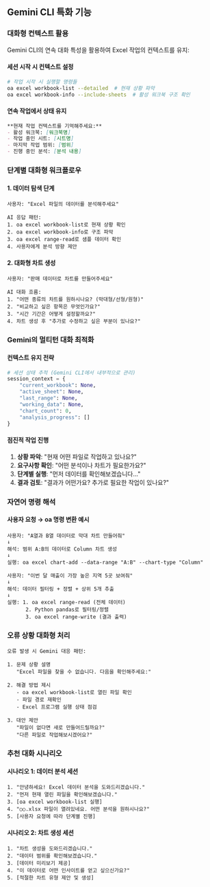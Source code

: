 ## Gemini CLI 특화 기능

### 대화형 컨텍스트 활용

Gemini CLI의 연속 대화 특성을 활용하여 Excel 작업의 컨텍스트를 유지:

#### 세션 시작 시 컨텍스트 설정
```bash
# 작업 시작 시 실행할 명령들
oa excel workbook-list --detailed  # 현재 상황 파악
oa excel workbook-info --include-sheets  # 활성 워크북 구조 확인
```

#### 연속 작업에서 상태 유지
```markdown
**현재 작업 컨텍스트를 기억해주세요:**
- 활성 워크북: [워크북명]
- 작업 중인 시트: [시트명]
- 마지막 작업 범위: [범위]
- 진행 중인 분석: [분석 내용]
```

### 단계별 대화형 워크플로우

#### 1. 데이터 탐색 단계
```
사용자: "Excel 파일의 데이터를 분석해주세요"

AI 응답 패턴:
1. oa excel workbook-list로 현재 상황 확인
2. oa excel workbook-info로 구조 파악
3. oa excel range-read로 샘플 데이터 확인
4. 사용자에게 분석 방향 제안
```

#### 2. 대화형 차트 생성
```
사용자: "판매 데이터로 차트를 만들어주세요"

AI 대화 흐름:
1. "어떤 종류의 차트를 원하시나요? (막대형/선형/원형)"
2. "비교하고 싶은 항목은 무엇인가요?"
3. "시간 기간은 어떻게 설정할까요?"
4. 차트 생성 후 "추가로 수정하고 싶은 부분이 있나요?"
```

### Gemini의 멀티턴 대화 최적화

#### 컨텍스트 유지 전략
```python
# 세션 상태 추적 (Gemini CLI에서 내부적으로 관리)
session_context = {
    "current_workbook": None,
    "active_sheet": None,
    "last_range": None,
    "working_data": None,
    "chart_count": 0,
    "analysis_progress": []
}
```

#### 점진적 작업 진행
1. **상황 파악**: "현재 어떤 파일로 작업하고 있나요?"
2. **요구사항 확인**: "어떤 분석이나 차트가 필요한가요?"
3. **단계별 실행**: "먼저 데이터를 확인해보겠습니다..."
4. **결과 검토**: "결과가 어떤가요? 추가로 필요한 작업이 있나요?"

### 자연어 명령 해석

#### 사용자 요청 → oa 명령 변환 예시

```
사용자: "A열과 B열 데이터로 막대 차트 만들어줘"
↓
해석: 범위 A:B의 데이터로 Column 차트 생성
↓
실행: oa excel chart-add --data-range "A:B" --chart-type "Column"
```

```
사용자: "이번 달 매출이 가장 높은 지역 5곳 보여줘"
↓
해석: 데이터 필터링 + 정렬 + 상위 5개 추출
↓
실행: 1. oa excel range-read (전체 데이터)
      2. Python pandas로 필터링/정렬
      3. oa excel range-write (결과 출력)
```

### 오류 상황 대화형 처리

```
오류 발생 시 Gemini 대응 패턴:

1. 문제 상황 설명
   "Excel 파일을 찾을 수 없습니다. 다음을 확인해주세요:"

2. 해결 방법 제시
   - oa excel workbook-list로 열린 파일 확인
   - 파일 경로 재확인
   - Excel 프로그램 실행 상태 점검

3. 대안 제안
   "파일이 없다면 새로 만들어드릴까요?"
   "다른 파일로 작업해보시겠어요?"
```

### 추천 대화 시나리오

#### 시나리오 1: 데이터 분석 세션
```
1. "안녕하세요! Excel 데이터 분석을 도와드리겠습니다."
2. "먼저 현재 열린 파일을 확인해보겠습니다."
3. [oa excel workbook-list 실행]
4. "○○.xlsx 파일이 열려있네요. 어떤 분석을 원하시나요?"
5. [사용자 요청에 따라 단계별 진행]
```

#### 시나리오 2: 차트 생성 세션
```
1. "차트 생성을 도와드리겠습니다."
2. "데이터 범위를 확인해보겠습니다."
3. [데이터 미리보기 제공]
4. "이 데이터로 어떤 인사이트를 얻고 싶으신가요?"
5. [적절한 차트 유형 제안 및 생성]
```